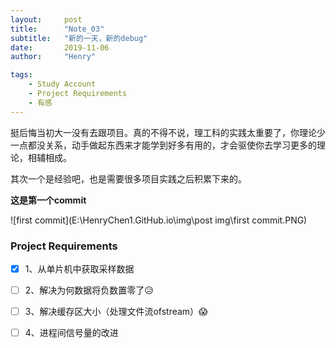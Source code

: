 ```yaml
---
layout:     post
title:      "Note_03"
subtitle:   "新的一天，新的debug"
date:       2019-11-06
author:     "Henry"

tags:
    - Study Account
    - Project Requirements
    - 有感
---
```




挺后悔当初大一没有去跟项目。真的不得不说，理工科的实践太重要了，你理论少一点都没关系，动手做起东西来才能学到好多有用的，才会驱使你去学习更多的理论，相辅相成。

其次一个是经验吧，也是需要很多项目实践之后积累下来的。



**这是第一个commit**

![first commit](E:\HenryChen1.GitHub.io\img\post img\first commit.PNG)



### Project Requirements

- [x] ​	1、从单片机中获取采样数据

- [ ] ​	2、解决为何数据将负数置零了😥

- [ ] ​	3、解决缓存区大小（处理文件流ofstream）😱

- [ ] ​    4、进程间信号量的改进

  